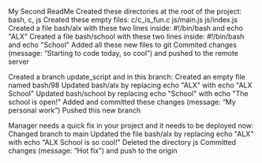 My Second ReadMe
Created these directories at the root of the project: bash, c, js
Created these empty files:
  c/c_is_fun.c
  js/main.js
  js/index.js
Created a file bash/alx with these two lines inside: #!/bin/bash and echo "ALX"
Created a file bash/school with these two lines inside: #!/bin/bash and echo "School"
Added all these new files to git
Commited changes (message: “Starting to code today, so cool”) and pushed to the remote server

Created a branch update_script and in this branch:
   Created an empty file named bash/98
   Updated bash/alx by replacing echo "ALX" with echo "ALX School"
   Updated bash/school by replacing echo "School" with echo "The school is open!"
   Added and committed these changes (message: “My personal work”)
   Pushed this new branch
   
Manager needs a quick fix in your project and it needs to be deployed now:
Changed branch to main
Updated the file bash/alx by replacing echo "ALX" with echo "ALX School is so cool!"
Deleted the directory js
Committed changes (message: “Hot fix”) and push to the origin
